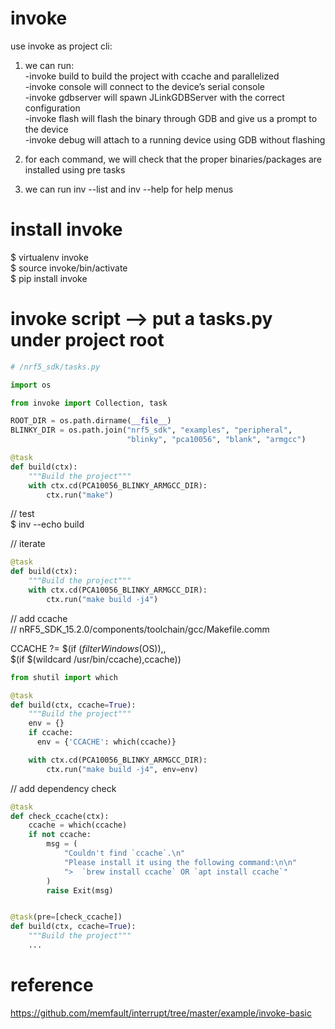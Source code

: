 # invoke
use invoke as project cli:

1. we can run:  
-invoke build to build the project with ccache and parallelized  
-invoke console will connect to the device’s serial console  
-invoke gdbserver will spawn JLinkGDBServer with the correct configuration  
-invoke flash will flash the binary through GDB and give us a prompt to the device  
-invoke debug will attach to a running device using GDB without flashing  

2. for each command, we will check that the proper binaries/packages are installed using pre tasks  
3. we can run inv --list and inv <command> --help for help menus  

# install invoke  
$ virtualenv invoke  
$ source invoke/bin/activate  
$ pip install invoke  

# invoke script  --> put a tasks.py under project root
```python
# /nrf5_sdk/tasks.py

import os

from invoke import Collection, task

ROOT_DIR = os.path.dirname(__file__)
BLINKY_DIR = os.path.join("nrf5_sdk", "examples", "peripheral",
                          "blinky", "pca10056", "blank", "armgcc")

@task
def build(ctx):
    """Build the project"""
    with ctx.cd(PCA10056_BLINKY_ARMGCC_DIR):
        ctx.run("make")
```

// test  
$ inv --echo build

// iterate
```python
@task
def build(ctx):
    """Build the project"""
    with ctx.cd(PCA10056_BLINKY_ARMGCC_DIR):
        ctx.run("make build -j4")
```

// add ccache  
// ⁨nRF5_SDK_15.2.0/components⁩/toolchain⁩/gcc⁩/Makefile.comm

CCACHE ?= $(if $(filter Windows%,$(OS)),, \
               $(if $(wildcard /usr/bin/ccache),ccache))  

```python
from shutil import which

@task
def build(ctx, ccache=True):
    """Build the project"""
    env = {}
    if ccache:
      env = {'CCACHE': which(ccache)}

    with ctx.cd(PCA10056_BLINKY_ARMGCC_DIR):
        ctx.run("make build -j4", env=env)
```

// add dependency check
```python
@task
def check_ccache(ctx):
    ccache = which(ccache)
    if not ccache:
        msg = (
            "Couldn't find `ccache`.\n"
            "Please install it using the following command:\n\n"
            ">  `brew install ccache` OR `apt install ccache`"
        )
        raise Exit(msg)


@task(pre=[check_ccache])
def build(ctx, ccache=True):
    """Build the project"""
    ...
```  

# reference  
https://github.com/memfault/interrupt/tree/master/example/invoke-basic
